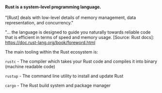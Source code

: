 #### Rust is a system-level programming language.

"[Rust] deals with low-level details of memory management, data representation, and concurrency."

"... the language is designed to guide you naturally towards reliable code that is efficient in terms of speed and memory usage. [Source: Rust docs]: https://doc.rust-lang.org/book/foreword.html

The main tooling within the Rust ecosystem is:

`rustc` - The compiler which takes your Rust code and compiles it into binary (machine readable code)

`rustup` - The command line utility to install and update Rust

`cargo` - The Rust build system and package manager
